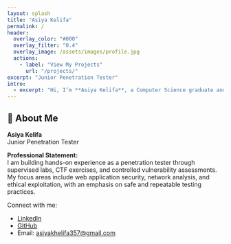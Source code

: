 ```yaml
---
layout: splash
title: "Asiya Kelifa"
permalink: /
header:
  overlay_color: "#000"
  overlay_filter: "0.4"
  overlay_image: /assets/images/profile.jpg
  actions:
    - label: "View My Projects"
      url: "/projects/"
excerpt: "Junior Penetration Tester"
intro:
  - excerpt: "Hi, I’m **Asiya Kelifa**, a Computer Science graduate and aspiring penetration tester. This portfolio showcases my lab-based security work, vulnerability assessments, and practical experience in ethical hacking."
---
```



## 👤 About Me

**Asiya Kelifa**  
Junior Penetration Tester 

**Professional Statement:**  
I am building hands-on experience as a penetration tester through supervised labs, CTF exercises, and controlled vulnerability assessments. My focus areas include web application security, network analysis, and ethical exploitation, with an emphasis on safe and repeatable testing practices.

Connect with me:  
- [LinkedIn](https://www.linkedin.com/in/asiya-kelifa/)  
- [GitHub](https://github.com/asiya-km)  
- Email: asiyakhelifa357@gmail.com
